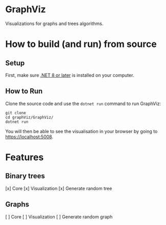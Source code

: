 # GraphViz
Visualizations for graphs and trees algorithms.

# How to build (and run) from source
## Setup
First, make sure [.NET 8 or later](https://learn.microsoft.com/en-us/dotnet/core/install/) is installed on your computer.

## How to Run
Clone the source code and use the `dotnet run` command to run GraphViz:

```
git clone 
cd graphViz/GraphViz/
dotnet run
```

You will then be able to see the visualisation in your browser by going to [https://localhost:5008](https://localhost:5008).

# Features
## Binary trees
[x] Core
[x] Visualization
[x] Generate random tree

## Graphs
[ ] Core
[ ] Visualization
[ ] Generate random graph
